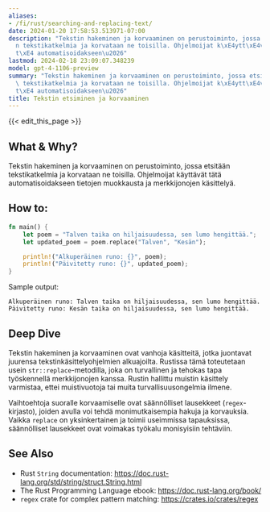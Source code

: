 ```yaml
---
aliases:
- /fi/rust/searching-and-replacing-text/
date: 2024-01-20 17:58:53.513971-07:00
description: "Tekstin hakeminen ja korvaaminen on perustoiminto, jossa etsit\xE4\xE4\
  n tekstikatkelmia ja korvataan ne toisilla. Ohjelmoijat k\xE4ytt\xE4v\xE4t t\xE4\
  t\xE4 automatisoidakseen\u2026"
lastmod: 2024-02-18 23:09:07.348239
model: gpt-4-1106-preview
summary: "Tekstin hakeminen ja korvaaminen on perustoiminto, jossa etsit\xE4\xE4n\
  \ tekstikatkelmia ja korvataan ne toisilla. Ohjelmoijat k\xE4ytt\xE4v\xE4t t\xE4\
  t\xE4 automatisoidakseen\u2026"
title: Tekstin etsiminen ja korvaaminen
---
```


{{< edit_this_page >}}

## What & Why?
Tekstin hakeminen ja korvaaminen on perustoiminto, jossa etsitään tekstikatkelmia ja korvataan ne toisilla. Ohjelmoijat käyttävät tätä automatisoidakseen tietojen muokkausta ja merkkijonojen käsittelyä.

## How to:
```Rust
fn main() {
    let poem = "Talven taika on hiljaisuudessa, sen lumo hengittää.";
    let updated_poem = poem.replace("Talven", "Kesän");

    println!("Alkuperäinen runo: {}", poem);
    println!("Päivitetty runo: {}", updated_poem);
}
```
Sample output:
```
Alkuperäinen runo: Talven taika on hiljaisuudessa, sen lumo hengittää.
Päivitetty runo: Kesän taika on hiljaisuudessa, sen lumo hengittää.
```

## Deep Dive
Tekstin hakeminen ja korvaaminen ovat vanhoja käsitteitä, jotka juontavat juurensa tekstinkäsittelyohjelmien alkuajoilta. Rustissa tämä toteutetaan usein `str::replace`-metodilla, joka on turvallinen ja tehokas tapa työskennellä merkkijonojen kanssa. Rustin hallittu muistin käsittely varmistaa, ettei muistivuotoja tai muita turvallisuusongelmia ilmene.

Vaihtoehtoja suoralle korvaamiselle ovat säännölliset lausekkeet (`regex`-kirjasto), joiden avulla voi tehdä monimutkaisempia hakuja ja korvauksia. Vaikka `replace` on yksinkertainen ja toimii useimmissa tapauksissa, säännölliset lausekkeet ovat voimakas työkalu monisyisiin tehtäviin.

## See Also
- Rust `String` documentation: https://doc.rust-lang.org/std/string/struct.String.html
- The Rust Programming Language ebook: https://doc.rust-lang.org/book/
- `regex` crate for complex pattern matching: https://crates.io/crates/regex
